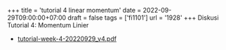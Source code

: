 +++
title = 'tutorial 4 linear momentum'
date = 2022-09-29T09:00:00+07:00
draft = false
tags = ['fi1101']
url = '1928'
+++
Diskusi Tutorial 4: Momentum Linier
<!--more-->

+ [tutorial-week-4-20220929_v4.pdf](https://zenodo.org/doi/10.5281/zenodo.7125116)
